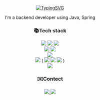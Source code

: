 <div align="center">
  <a href="https://github.com/junodevv">
    <img src="https://readme-typing-svg.demolab.com?font=Fira+Code&pause=2000&color=1F7EBB&center=true&width=435&lines=Welcome+to+Juno's+Github👋" alt="TypingSVG" />
  </a>
  <p>I'm a backend developer using Java, Spring</p>
</div>

<h3 align="center">📚Tech stack</h3>
<div align="center">
  <img src="https://img.shields.io/badge/Java-lightgray?style=flat&logo=openjdk&logoColor=000000"/>
  <img src="https://img.shields.io/badge/Spring-6DB33F?style=flat&logo=spring&logoColor=000000"/>
  <img src="https://img.shields.io/badge/Spring Security-6DB33F?style=flat&logo=springsecurity&logoColor=000000"/>
  <br>
  <img src="https://img.shields.io/badge/MySQL-4479A1?style=flat&logo=mysql&logoColor=000000"/>
  <img src="https://img.shields.io/badge/MariaDB-4479A1?style=flat&logo=mariadb&logoColor=000000"/>
  <br>
  <img src="https://img.shields.io/badge/docker-2496ED?style=flat&logo=docker&logoColor=000000"/>
  <br>
  <img src="https://img.shields.io/badge/AWS-orange?style=flat&logo=amazonwebservices&logoColor=000000"/>
    (
    <img src="https://img.shields.io/badge/AmazonS3-569A31?style=flat&logo=amazons3&logoColor=000000"/>
    <img src="https://img.shields.io/badge/AmazonEC2-FF9900?style=flat&logo=amazonec2&logoColor=000000"/>
    <img src="https://img.shields.io/badge/CodeDeploy-FF9900?style=flat&logo=amazonwebservices&logoColor=000000"/>
    )
  <br>
  <img src="https://img.shields.io/badge/JWT-pink?style=flat&logo=jsonwebtokens&logoColor=000000"/>
</div>

<h3 align="center">✉️Contect</h3>
<div align="center">
  <a href="https://junodevv.github.io/" target="_blank">
    <img src="https://img.shields.io/badge/Blog-blue?style=flat&logo=github&logoColor=000000"/>
  </a>
  
  <a href="mailto:zhqkfxm0127@naver.com" target="_blank">
    <img src="https://img.shields.io/badge/Email-zhqkfxm0127@naver.com-white?style=flat&logo=naver&logoColor=03C75A"/>
  </a>
</div>


